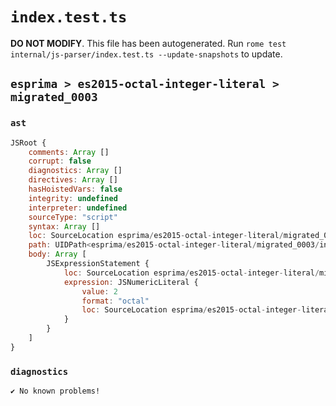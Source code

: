 # `index.test.ts`

**DO NOT MODIFY**. This file has been autogenerated. Run `rome test internal/js-parser/index.test.ts --update-snapshots` to update.

## `esprima > es2015-octal-integer-literal > migrated_0003`

### `ast`

```javascript
JSRoot {
	comments: Array []
	corrupt: false
	diagnostics: Array []
	directives: Array []
	hasHoistedVars: false
	integrity: undefined
	interpreter: undefined
	sourceType: "script"
	syntax: Array []
	loc: SourceLocation esprima/es2015-octal-integer-literal/migrated_0003/input.js 1:0-2:0
	path: UIDPath<esprima/es2015-octal-integer-literal/migrated_0003/input.js>
	body: Array [
		JSExpressionStatement {
			loc: SourceLocation esprima/es2015-octal-integer-literal/migrated_0003/input.js 1:0-1:3
			expression: JSNumericLiteral {
				value: 2
				format: "octal"
				loc: SourceLocation esprima/es2015-octal-integer-literal/migrated_0003/input.js 1:0-1:3
			}
		}
	]
}
```

### `diagnostics`

```
✔ No known problems!

```
